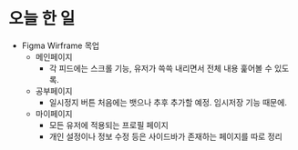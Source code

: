 # 오늘 한 일

- Figma Wirframe 목업
    - 메인페이지 
        - 각 피드에는 스크롤 기능, 유저가 쓱쓱 내리면서 전체 내용 훑어볼 수 있도록.
    - 공부페이지
        - 일시정지 버튼 처음에는 뱃으나 추후 추가할 예정. 임시저장 기능 때문에.
    - 마이페이지
        - 모든 유저에 적용되는 프로필 페이지
        - 개인 설정이나 정보 수정 등은 사이드바가 존재하는 페이지를 따로 정리

